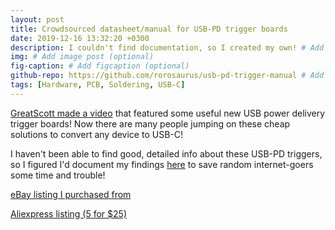 ```yaml
---
layout: post
title: Crowdsourced datasheet/manual for USB-PD trigger boards
date: 2019-12-16 13:32:20 +0300
description: I couldn't find documentation, so I created my own! # Add post description (optional)
img: # Add image post (optional)
fig-caption: # Add figcaption (optional)
github-repo: https://github.com/rorosaurus/usb-pd-trigger-manual # Add github repo (optional)
tags: [Hardware, PCB, Soldering, USB-C]
---
```


[GreatScott made a video](https://www.youtube.com/watch?v=OwAZqJ4wpJg) that featured some useful new USB power delivery trigger boards! Now there are many people jumping on these cheap solutions to convert any device to USB-C!

I haven't been able to find good, detailed info about these USB-PD triggers, so I figured I'd document my findings [here](https://github.com/rorosaurus/usb-pd-trigger-manual) to save random internet-goers some time and trouble!

[eBay listing I purchased from](https://www.ebay.com/itm/333247140116)

[Aliexpress listing (5 for $25)](https://www.aliexpress.com/item/4001201313715.html)